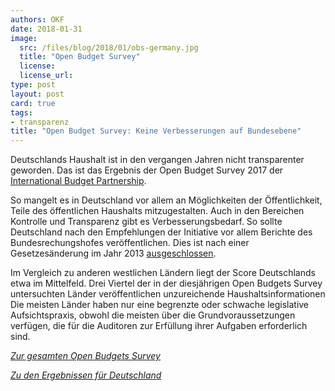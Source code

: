 ```yaml
---
authors: OKF
date: 2018-01-31
image: 
  src: /files/blog/2018/01/obs-germany.jpg
  title: "Open Budget Survey"
  license: 
  license_url: 
type: post
layout: post
card: true
tags:
- transparenz
title: "Open Budget Survey: Keine Verbesserungen auf Bundesebene"
---
```


Deutschlands Haushalt ist in den vergangen Jahren nicht transparenter geworden. Das ist das Ergebnis der Open Budget Survey 2017 der [International Budget Partnership](https://www.internationalbudget.org/). 

So mangelt es in Deutschland vor allem an Möglichkeiten der Öffentlichkeit, Teile des öffentlichen Haushalts mitzugestalten. Auch in den Bereichen Kontrolle und Transparenz gibt es Verbesserungsbedarf. So sollte Deutschland nach den Empfehlungen der Initiative vor allem Berichte des Bundesrechungshofes veröffentlichen. Dies ist nach einer Gesetzesänderung im Jahr 2013 [ausgeschlossen](https://correctiv.org/blog/auskunftsrechte/artikel/2017/12/11/bundesrechnungshof-fraktionen-transparenz/).

Im Vergleich zu anderen westlichen Ländern liegt der Score Deutschlands etwa im Mittelfeld. Drei Viertel der in der diesjährigen Open Budgets Survey untersuchten Länder veröffentlichen unzureichende Haushaltsinformationen Die meisten Länder haben nur eine begrenzte oder schwache legislative Aufsichtspraxis, obwohl die meisten über die Grundvoraussetzungen verfügen, die für die Auditoren zur Erfüllung ihrer Aufgaben erforderlich sind. 

*[Zur gesamten Open Budgets Survey](https://www.internationalbudget.org/wp-content/uploads/open-budget-survey-2017-report-english.pdf)*

*[Zu den Ergebnissen für Deutschland](https://www.internationalbudget.org/wp-content/uploads/germany-open-budget-survey-2017-summary.pdf)*
